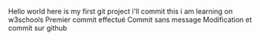 Hello world here is my first git project 
i'll commit this 
i am learning on w3schools 
Premier commit effectué
Commit sans message
Modification et commit sur github
